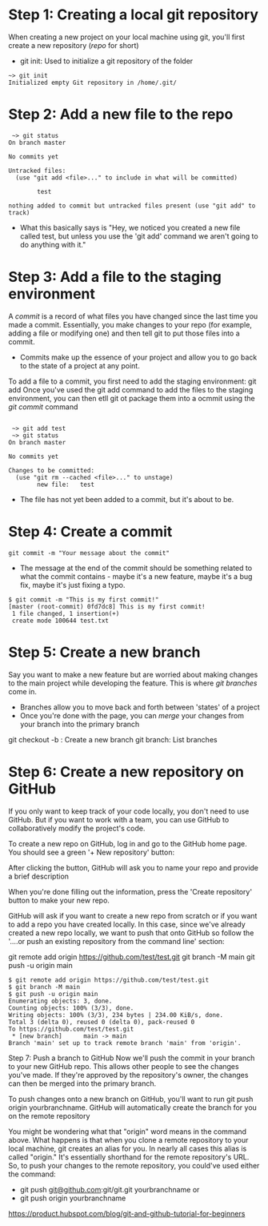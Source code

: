 # Step 1: Creating a local git repository
When creating a new project on your local machine using git, you'll first create a new repository (*repo* for short)
- git init: Used to initialize a git repository of the folder
```git
~> git init
Initialized empty Git repository in /home/.git/
```

# Step 2: Add a new file to the repo
```git
 ~> git status
On branch master

No commits yet

Untracked files:
  (use "git add <file>..." to include in what will be committed)

        test

nothing added to commit but untracked files present (use "git add" to track)
```
- What this basically says is "Hey, we noticed you created a new file called test, but unless you use the 'git add' command we aren't going to do anything with it."



# Step 3: Add a file to the staging environment

A *commit* is a record of what files you have changed since the last time you made a commit. Essentially, you make changes to your repo (for example, adding a file or modifying one) and then tell git to put those files into a commit.
- Commits make up the essence of your project and allow you to go back to the state of a project at any point.

To add a file to a commit, you first need to add the staging environment: git add <filename>
Once you've used the git add command to add the files to the staging environment, you can then etll git ot package them into a ocmmit using the *git commit* command

```git

 ~> git add test
 ~> git status
On branch master

No commits yet

Changes to be committed:
  (use "git rm --cached <file>..." to unstage)
        new file:   test
```
- The file has not yet been added to a commit, but it's about to be.

# Step 4: Create a commit
```git
git commit -m "Your message about the commit"
```
- The message at the end of the commit should be something related to what the commit contains - maybe it's a new feature, maybe it's a bug fix, maybe it's just fixing a typo.

```git
$ git commit -m "This is my first commit!"
[master (root-commit) 0fd7dc8] This is my first commit!
 1 file changed, 1 insertion(+)
 create mode 100644 test.txt
```

# Step 5: Create a new branch
Say you want to make a new feature but are worried about making changes to the main project while developing the feature. This is where *git branches* come in.
- Branches allow you to move back and forth between 'states' of a project
- Once you're done with the page, you can *merge* your changes from your branch into the primary branch


git checkout -b <branch>: Create a new branch
git branch: List branches


# Step 6: Create a new repository on GitHub
If you only want to keep track of your code locally, you don't need to use GitHub. But if you want to work with a team, you can use GitHub to collaboratively modify the project's code.

To create a new repo on GitHub, log in and go to the GitHub home page. You should see a green '+ New repository' button: 

After clicking the button, GitHub will ask you to name your repo and provide a brief description

When you're done filling out the information, press the 'Create repository' button to make your new repo.

GitHub will ask if you want to create a new repo from scratch or if you want to add a repo you have created locally. In this case, since we've already created a new repo locally, we want to push that onto GitHub so follow the '....or push an existing repository from the command line' section: 

git remote add origin https://github.com/test/test.git
git branch -M main
git push -u origin main

```git
$ git remote add origin https://github.com/test/test.git
$ git branch -M main
$ git push -u origin main
Enumerating objects: 3, done.
Counting objects: 100% (3/3), done.
Writing objects: 100% (3/3), 234 bytes | 234.00 KiB/s, done.
Total 3 (delta 0), reused 0 (delta 0), pack-reused 0
To https://github.com/test/test.git
 * [new branch]      main -> main
Branch 'main' set up to track remote branch 'main' from 'origin'.
```

Step 7: Push a branch to GitHub
Now we'll push the commit in your branch to your new GitHub repo. This allows other people to see the changes you've made. If they're approved by the repository's owner, the changes can then be merged into the primary branch.

To push changes onto a new branch on GitHub, you'll want to run git push origin yourbranchname. GitHub will automatically create the branch for you on the remote repository

You might be wondering what that "origin" word means in the command above. What happens is that when you clone a remote repository to your local machine, git creates an alias for you. In nearly all cases this alias is called "origin." It's essentially shorthand for the remote repository's URL. So, to push your changes to the remote repository, you could've used either the command: 
- git push git@github.com:git/git.git yourbranchname or
- git push origin yourbranchname


https://product.hubspot.com/blog/git-and-github-tutorial-for-beginners
